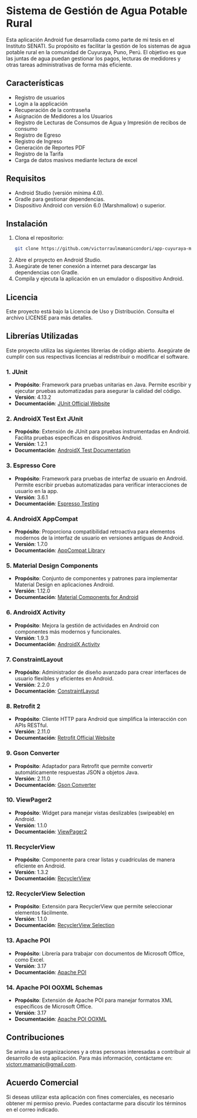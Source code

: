 # Sistema de Gestión de Agua Potable Rural

Esta aplicación Android fue desarrollada como parte de mi tesis en el Instituto SENATI. 
Su propósito es facilitar la gestión de los sistemas de agua potable rural en la comunidad 
de Cuyuraya, Puno, Perú. El objetivo es que las juntas de agua puedan gestionar los pagos, 
lecturas de medidores y otras tareas administrativas de forma más eficiente.

## Características

- Registro de usuarios
- Login a la applicación
- Recuperación de la contraseña
- Asignación de Medidores a los Usuarios
- Registro de Lecturas de Consumos de Agua y Impresión de recibos de consumo
- Registro de Egreso
- Registro de Ingreso 
- Generación de Reportes PDF
- Registro de la Tarifa
- Carga de datos masivos mediante lectura de excel

## Requisitos

- Android Studio (versión mínima 4.0).
- Gradle para gestionar dependencias.
- Dispositivo Android con versión 6.0 (Marshmallow) o superior.

## Instalación

1. Clona el repositorio:
   ```bash
   git clone https://github.com/victorraulmamanicondori/app-cuyuraya-mov-v2.git 
   ```
2. Abre el proyecto en Android Studio. 
3. Asegúrate de tener conexión a internet para descargar las dependencias con Gradle.
4. Compila y ejecuta la aplicación en un emulador o dispositivo Android.

## Licencia

Este proyecto está bajo la Licencia de Uso y Distribución. Consulta el archivo LICENSE para más detalles.

## Librerías Utilizadas

Este proyecto utiliza las siguientes librerías de código abierto. Asegúrate de cumplir con sus respectivas licencias al redistribuir o modificar el software.

### 1. **JUnit**  
- **Propósito**: Framework para pruebas unitarias en Java. Permite escribir y ejecutar pruebas automatizadas para asegurar la calidad del código.  
- **Versión**: 4.13.2  
- **Documentación**: [JUnit Official Website](https://junit.org/junit4/)  

### 2. **AndroidX Test Ext JUnit**  
- **Propósito**: Extensión de JUnit para pruebas instrumentadas en Android. Facilita pruebas específicas en dispositivos Android.  
- **Versión**: 1.2.1  
- **Documentación**: [AndroidX Test Documentation](https://developer.android.com/testing)  

### 3. **Espresso Core**  
- **Propósito**: Framework para pruebas de interfaz de usuario en Android. Permite escribir pruebas automatizadas para verificar interacciones de usuario en la app.  
- **Versión**: 3.6.1  
- **Documentación**: [Espresso Testing](https://developer.android.com/training/testing/espresso)  

### 4. **AndroidX AppCompat**  
- **Propósito**: Proporciona compatibilidad retroactiva para elementos modernos de la interfaz de usuario en versiones antiguas de Android.  
- **Versión**: 1.7.0  
- **Documentación**: [AppCompat Library](https://developer.android.com/jetpack/androidx/releases/appcompat)  

### 5. **Material Design Components**  
- **Propósito**: Conjunto de componentes y patrones para implementar Material Design en aplicaciones Android.  
- **Versión**: 1.12.0  
- **Documentación**: [Material Components for Android](https://github.com/material-components/material-components-android)  

### 6. **AndroidX Activity**  
- **Propósito**: Mejora la gestión de actividades en Android con componentes más modernos y funcionales.  
- **Versión**: 1.9.3  
- **Documentación**: [AndroidX Activity](https://developer.android.com/jetpack/androidx/releases/activity)  

### 7. **ConstraintLayout**  
- **Propósito**: Administrador de diseño avanzado para crear interfaces de usuario flexibles y eficientes en Android.  
- **Versión**: 2.2.0  
- **Documentación**: [ConstraintLayout](https://developer.android.com/training/constraint-layout)  

### 8. **Retrofit 2**  
- **Propósito**: Cliente HTTP para Android que simplifica la interacción con APIs RESTful.  
- **Versión**: 2.11.0  
- **Documentación**: [Retrofit Official Website](https://square.github.io/retrofit/)  

### 9. **Gson Converter**  
- **Propósito**: Adaptador para Retrofit que permite convertir automáticamente respuestas JSON a objetos Java.  
- **Versión**: 2.11.0  
- **Documentación**: [Gson Converter](https://square.github.io/retrofit/)  

### 10. **ViewPager2**  
- **Propósito**: Widget para manejar vistas deslizables (swipeable) en Android.  
- **Versión**: 1.1.0  
- **Documentación**: [ViewPager2](https://developer.android.com/jetpack/androidx/releases/viewpager2)  

### 11. **RecyclerView**  
- **Propósito**: Componente para crear listas y cuadrículas de manera eficiente en Android.  
- **Versión**: 1.3.2  
- **Documentación**: [RecyclerView](https://developer.android.com/jetpack/androidx/releases/recyclerview)  

### 12. **RecyclerView Selection**  
- **Propósito**: Extensión para RecyclerView que permite seleccionar elementos fácilmente.  
- **Versión**: 1.1.0  
- **Documentación**: [RecyclerView Selection](https://developer.android.com/reference/androidx/recyclerview/selection/package-summary)  

### 13. **Apache POI**  
- **Propósito**: Librería para trabajar con documentos de Microsoft Office, como Excel.  
- **Versión**: 3.17  
- **Documentación**: [Apache POI](https://poi.apache.org/)  

### 14. **Apache POI OOXML Schemas**  
- **Propósito**: Extensión de Apache POI para manejar formatos XML específicos de Microsoft Office.  
- **Versión**: 3.17  
- **Documentación**: [Apache POI OOXML](https://poi.apache.org/components/index.html)  

## Contribuciones
Se anima a las organizaciones y a otras personas interesadas a contribuir al desarrollo de esta aplicación. 
Para más información, contáctame en: victorr.mamanic@gmail.com.

## Acuerdo Comercial
Si deseas utilizar esta aplicación con fines comerciales, es necesario obtener mi permiso previo. 
Puedes contactarme para discutir los términos en el correo indicado.


